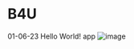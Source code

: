 # B4U
01-06-23
Hello World! app
![image](https://user-images.githubusercontent.com/57420845/211087496-44798bc5-0c2a-4730-bccb-01bf2575aad2.png)
